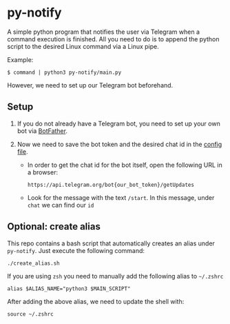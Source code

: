 # py-notify

A simple python program that notifies the user via Telegram when a command execution is finished. All you need to do is to append the python script to the desired Linux command via a Linux pipe.

Example:
```
$ command | python3 py-notify/main.py
```

However, we need to set up our Telegram bot beforehand. 

## Setup
1. If you do not already have a Telegram bot, you need to set up your own bot via [BotFather](https://t.me/botfather).

2. Now we need to save the bot token and the desired chat id in the [config file](./config.json). 

    - In order to get the chat id for the bot itself, open the following URL in a browser:
        ```
        https://api.telegram.org/bot{our_bot_token}/getUpdates
        ```
    - Look for the message with the text `/start`. In this message, under `chat` we can find our `id`

## Optional: create alias
This repo contains a bash script that automatically creates an alias under `py-notify`. Just execute the following command:

```
./create_alias.sh
```

If you are using `zsh` you need to manually add the following alias to `~/.zshrc`

```
alias $ALIAS_NAME="python3 $MAIN_SCRIPT"
```

After adding the above alias, we need to update the shell with:
```
source ~/.zshrc
```